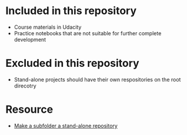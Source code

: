 # Included in this repository 

* Course materials in Udacity
* Practice notebooks that are not suitable for further complete development 



# Excluded in this repository

* Stand-alone projects should have their own respositories on the root direcotry

# Resource 

- [Make a subfolder a stand-alone repository](https://docs.github.com/en/github/using-git/splitting-a-subfolder-out-into-a-new-repository)
